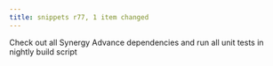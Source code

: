```yaml
---
title: snippets r77, 1 item changed
---
```


Check out all Synergy Advance dependencies and run all unit tests in nightly build script

